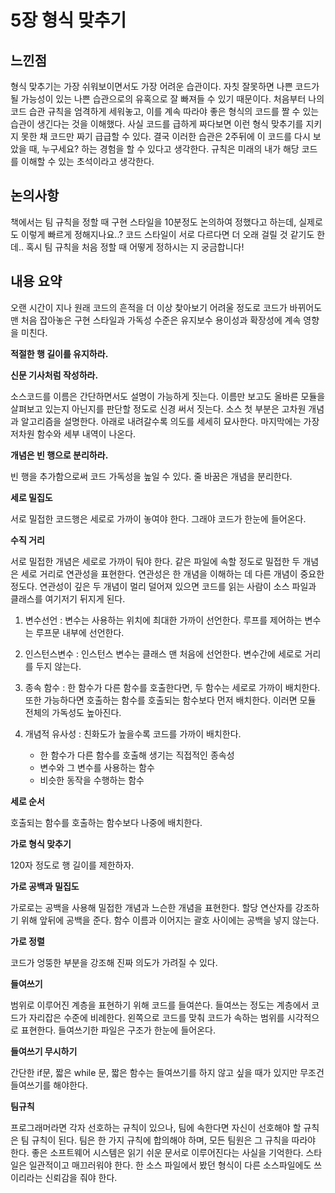 # 5장 형식 맞추기

## 느낀점
형식 맞추기는 가장 쉬워보이면서도 가장 어려운 습관이다. 자칫 잘못하면 나쁜 코드가 될 가능성이 있는 나쁜 습관으로의 유혹으로 잘 빠져들 수 있기 때문이다. 처음부터 나의 코드 습관 규칙을 엄격하게 세워놓고, 이를 계속 따라야 좋은 형식의 코드를 짤 수 있는 습관이 생긴다는 것을 이해했다. 사실 코드를 급하게 짜다보면 이런 형식 맞추기를 지키지 못한 채 코드만 짜기 급급할 수 있다. 결국 이러한 습관은 2주뒤에 이 코드를 다시 보았을 때, 누구세요? 하는 경험을 할 수 있다고 생각한다. 규칙은 미래의 내가 해당 코드를 이해할 수 있는 초석이라고 생각한다.

## 논의사항
책에서는 팀 규칙을 정할 때 구현 스타일을 10분정도 논의하여 정했다고 하는데, 실제로도 이렇게 빠르게 정해지나요..? 코드 스타일이 서로 다르다면  더 오래 걸릴 것 같기도 한데.. 혹시 팀 규칙을 처음 정할 때 어떻게 정하시는 지 궁금합니다!

## 내용 요약
오랜 시간이 지나 원래 코드의 흔적을 더 이상 찾아보기 어려울 정도로 코드가 바뀌어도 맨 처음 잡아놓은 구현 스타일과 가독성 수준은 유지보수 용이성과 확장성에 계속 영향을 미친다.

**적절한 행 길이를 유지하라.**

**신문 기사처럼 작성하라.**

소스코드를 이름은 간단하면서도 설명이 가능하게 짓는다. 이름만 보고도 올바른 모듈을 살펴보고 있는지 아닌지를 판단할 정도로 신경 써서 짓는다. 소스 첫 부분은 고차원 개념과 알고리즘을 설명한다. 아래로 내려갈수록 의도를 세세히 묘사한다. 마지막에는 가장 저차원 함수와 세부 내역이 나온다.

**개념은 빈 행으로 분리하라.**

빈 행을 추가함으로써 코드 가독성을 높일 수 있다. 줄 바꿈은 개념을 분리한다.

**세로 밀집도**

서로 밀접한 코드행은 세로로 가까이 놓여야 한다. 그래야 코드가 한눈에 들어온다. 

**수직 거리**

서로 밀접한 개념은 세로로 가까이 둬야 한다. 같은 파일에 속할 정도로 밀접한 두 개념은 세로 거리로 연관성을 표현한다. 연관성은 한 개념을 이해하는 데 다른 개념이 중요한 정도다. 연관성이 깊은 두 개념이 멀리 덜어져 있으면 코드를 읽는 사람이 소스 파일과 클래스를 여기저기 뒤지게 된다. 

1. 변수선언 : 변수는 사용하는 위치에 최대한 가까이 선언한다. 루프를 제어하는 변수는 루프문 내부에 선언한다. 

2. 인스턴스변수 : 인스턴스 변수는 클래스 맨 처음에 선언한다. 변수간에 세로로 거리를 두지 않는다. 

3. 종속 함수 : 한 함수가 다른 함수를 호출한다면, 두 함수는 세로로 가까이 배치한다. 또한 가능하다면 호출하는 함수를 호출되는 함수보다 먼저 배치한다. 이러면 모듈 전체의 가독성도 높아진다.

4. 개념적 유사성 : 친화도가 높을수록 코드를 가까이 배치한다. 
    - 한 함수가 다른 함수를 호출해 생기는 직접적인 종속성
    - 변수와 그 변수를 사용하는 함수
    - 비슷한 동작을 수행하는 함수

**세로 순서**

호출되는 함수를 호출하는 함수보다 나중에 배치한다.

**가로 형식 맞추기**

120자 정도로 행 길이를 제한하자.

**가로 공백과 밀집도**

가로로는 공백을 사용해 밀접한 개념과 느슨한 개념을 표현한다.  할당 연산자를 강조하기 위해 앞뒤에 공백을 준다. 함수 이름과 이어지는 괄호 사이에는 공백을 넣지 않는다.

**가로 정렬**

코드가 엉뚱한 부분을 강조해 진짜 의도가 가려질 수 있다. 

**들여쓰기**

범위로 이루어진 계층을 표현하기 위해 코드를 들여쓴다. 들여쓰는 정도는 계층에서 코드가 자리잡은 수준에 비례한다. 왼쪽으로 코드를 맞춰 코드가 속하는 범위를 시각적으로 표현한다. 들여쓰기한 파일은 구조가 한눈에 들어온다. 

**들여쓰기 무시하기**

간단한 if문, 짧은 while 문, 짧은 함수는 들여쓰기를 하지 않고 싶을 때가 있지만 무조건 들여쓰기를 해야한다.

**팀규칙**

프로그래머라면 각자 선호하는 규칙이 있으나, 팀에 속한다면 자신이 선호해야 할 규칙은 팀 규칙이 된다. 팀은 한 가지 규칙에 합의해야 하며, 모든 팀원은 그 규칙을 따라야 한다. 좋은 소프트웨어 시스템은 읽기 쉬운 문서로 이루어진다는 사실을 기억한다. 스타일은 일관적이고 매끄러워야 한다. 한 소스 파일에서 봤던 형식이 다른 소스파일에도 쓰이리라는 신뢰감을 줘야 한다.